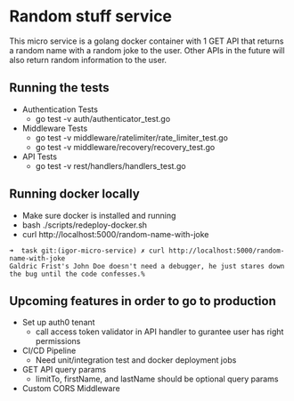 # Random stuff service
This micro service is a golang docker container with 1 GET API that returns a random name with a random joke to the user. Other APIs in the future will also return random information to the user.

## Running the tests
- Authentication Tests
    - go test -v auth/authenticator_test.go
- Middleware Tests
    - go test -v middleware/ratelimiter/rate_limiter_test.go
    - go test -v middleware/recovery/recovery_test.go
- API Tests 
    - go test -v rest/handlers/handlers_test.go

## Running docker locally
- Make sure docker is installed and running
- bash ./scripts/redeploy-docker.sh
- curl http://localhost:5000/random-name-with-joke
```
➜  task git:(igor-micro-service) ✗ curl http://localhost:5000/random-name-with-joke
Galdric Frist's John Doe doesn't need a debugger, he just stares down the bug until the code confesses.%                       
```

## Upcoming features in order to go to production
- Set up auth0 tenant 
    - call access token validator in API handler to gurantee user has right permissions
- CI/CD Pipeline
    - Need unit/integration test and docker deployment jobs
- GET API query params
    - limitTo, firstName, and lastName should be optional query params
- Custom CORS Middleware